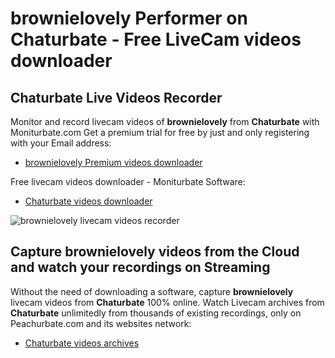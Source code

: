 # brownielovely Performer on Chaturbate - Free LiveCam videos downloader

## Chaturbate Live Videos Recorder

Monitor and record livecam videos of **brownielovely** from **Chaturbate** with Moniturbate.com
Get a premium trial for free by just and only registering with your Email address:
* [brownielovely Premium videos downloader](https://moniturbate.com/request-demo-licence-key.html)

Free livecam videos downloader - Moniturbate Software:
* [Chaturbate videos downloader](https://moniturbate.com/moniturbate-download-software.html)

![brownielovely livecam videos recorder](https://peachurnet.com/templates/moniturbate-software.png)


## Capture brownielovely videos from the Cloud and watch your recordings on Streaming

Without the need of downloading a software, capture **brownielovely** livecam videos from **Chaturbate** 100% online.
Watch Livecam archives from **Chaturbate** unlimitedly from thousands of existing recordings, only on Peachurbate.com and its websites network:
* [Chaturbate videos archives](https://peachurnet.com/)